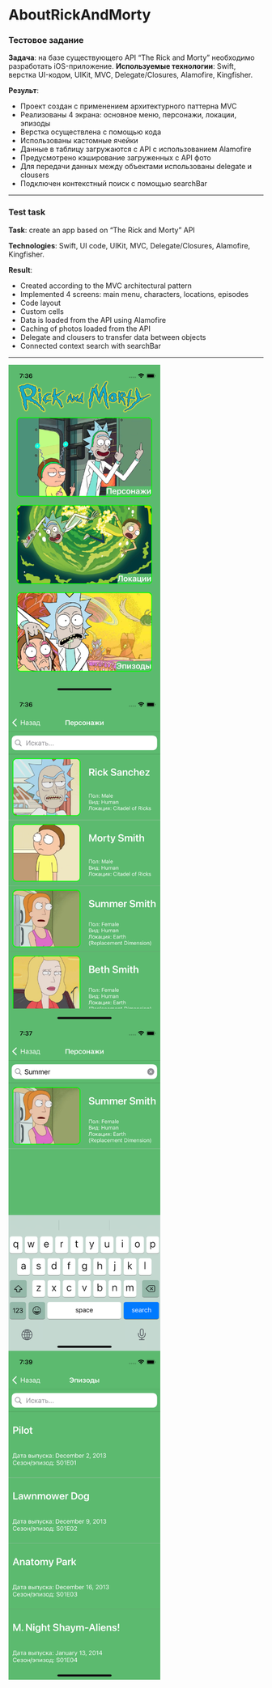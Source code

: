 # AboutRickAndMorty
### Тестовое задание

**Задача**: на базе существующего API “The Rick and Morty” необходимо разработать iOS-приложение.
**Используемые технологии**: Swift, верстка UI-кодом, UIKit, MVC, Delegate/Closures, Alamofire, Kingfisher.  

**Результ**:
- Проект создан с применением архитектурного паттерна MVC 
- Реализованы 4 экрана: основное меню, персонажи, локации, эпизоды
- Верстка осуществлена с помощью кода
- Использованы кастомные ячейки
- Данные в таблицу загружаются с API с использованием Alamofire
- Предусмотрено кэширование загруженных с API фото
- Для передачи данных между объектами использованы delegate и clousers
- Подключен контекстный поиск с помощью searchBar

---
### Test task

**Task**: create an app based on “The Rick and Morty” API

**Technologies**: Swift, UI code, UIKit, MVC, Delegate/Closures, Alamofire, Kingfisher.

**Result**:
- Created according to the MVC architectural pattern
- Implemented 4 screens: main menu, characters, locations, episodes
- Code layout
- Custom cells
- Data is loaded from the API using Alamofire
- Caching of photos loaded from the API 
- Delegate and clousers to transfer data between objects
- Connected context search with searchBar
---
<img align="center" width="300" height="650" src=img/1.png> <img align="center" width="300" height="650" src=img/2.png>
<img align="center" width="300" height="650" src=img/3.png> <img align="center" width="300" height="650" src=img/4.png>
